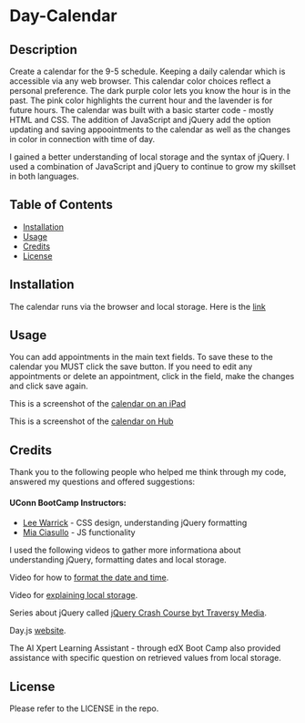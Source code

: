 # Day-Calendar

## Description
Create a calendar for the 9-5 schedule.
Keeping a daily calendar which is accessible via any web browser. This calendar color choices reflect a personal preference. The dark purple color lets you know the hour is in the past. The pink color highlights the current hour and the lavender is for future hours. 
The calendar was built with a basic starter code - mostly HTML and CSS. The addition of JavaScript and jQuery add the option updating and saving appoointments to the calendar as well as the changes in color in connection with time of day. 

I gained a better understanding of local storage and the syntax of jQuery. I used a combination of  JavaScript and jQuery to continue to grow my skillset in both languages.

## Table of Contents 
- [Installation](#installation)
- [Usage](#usage)
- [Credits](#credits)
- [License](#license)
## Installation
The calendar runs via the browser and local storage. Here is the [link](https://nchoin.github.io/Day-Calendar/)
## Usage
You can add appointments in the main text fields. To save these to the calendar you MUST click the save button. If you need to edit any appointments or delete an appointment, click in the field, make the changes and click save again.

This is a screenshot of the [calendar on an iPad](./assets/screenshots/dayCalendariPad.png)

This is a screenshot of the [calendar on Hub](/assets/screenshots/dayCalendarHub.png)


## Credits
Thank you to the following people who helped me think through my code, answered my questions and offered suggestions:  

#### UConn BootCamp Instructors:  

  - [Lee Warrick](https://github.com/mynar7) - CSS design, understanding jQuery formatting
  - [Mia Ciasullo](https://github.com/miacias) - JS functionality

I used the following videos to gather more informationa about understanding jQuery, formatting dates and local storage. 

Video for how to [format the date and time](https://www.youtube.com/watch?v=jZUHZDXmQ_A).

Video for [explaining local storage](https://blog.logrocket.com/localstorage-javascript-complete-guide/).

Series about jQuery called [jQuery Crash Course byt Traversy Media](https://www.youtube.com/playlist?list=PLillGF-RfqbYJVXBgZ_nA7FTAAEpp_IAc).

Day.js [website](https://day.js.org/docs/en/display/format).

The AI Xpert Learning Assistant - through edX Boot Camp also provided assistance with specific question on retrieved values from local storage.

## License
Please refer to the LICENSE in the repo.
